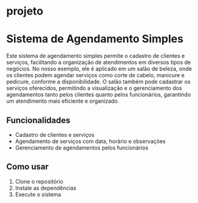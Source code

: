 # projeto
# Sistema de Agendamento Simples

Este sistema de agendamento simples permite o cadastro de clientes e serviços, facilitando a organização de atendimentos em diversos tipos de negócios. No nosso exemplo, ele é aplicado em um salão de beleza, onde os clientes podem agendar serviços como corte de cabelo, manicure e pedicure, conforme a disponibilidade. O salão também pode cadastrar os serviços oferecidos, permitindo a visualização e o gerenciamento dos agendamentos tanto pelos clientes quanto pelos funcionários, garantindo um atendimento mais eficiente e organizado.

## Funcionalidades

- Cadastro de clientes e serviços
- Agendamento de serviços com data, horário e observações
- Gerenciamento de agendamentos pelos funcionários

## Como usar

1. Clone o repositório
2. Instale as dependências
3. Execute o sistema
